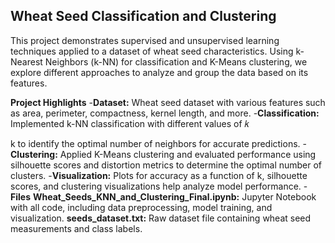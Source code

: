 
## Wheat Seed Classification and Clustering

This project demonstrates supervised and unsupervised learning techniques applied to a dataset of wheat seed characteristics. Using k-Nearest Neighbors (k-NN) for classification and K-Means clustering, we explore different approaches to analyze and group the data based on its features.

**Project Highlights**
-**Dataset:** Wheat seed dataset with various features such as area, perimeter, compactness, kernel length, and more.
-**Classification:** Implemented k-NN classification with different values of 
𝑘

k to identify the optimal number of neighbors for accurate predictions.
-**Clustering:** Applied K-Means clustering and evaluated performance using silhouette scores and distortion metrics to determine the optimal number of clusters.
-**Visualization:**  Plots for accuracy as a function of k, silhouette scores, and clustering visualizations help analyze model performance.
-**Files**
**Wheat_Seeds_KNN_and_Clustering_Final.ipynb:** Jupyter Notebook with all code, including data preprocessing, model training, and visualization.
**seeds_dataset.txt:** Raw dataset file containing wheat seed measurements and class labels.
